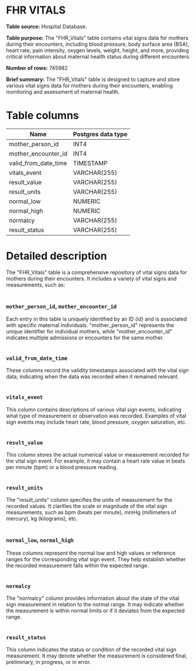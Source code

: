 <h1><b>FHR VITALS</b></h1>

**Table source:** Hospital Database.

**Table purpose:** The "FHR_Vitals" table contains vital signs data for mothers during their encounters, including blood pressure, body surface area (BSA), heart rate, pain intensity, oxygen levels, weight, height, and more, providing critical information about maternal health status during different encounters.

**Number of rows:** 745982

**Brief summary:**
The "FHR_Vitals" table is designed to capture and store various vital signs data for mothers during their encounters, enabling monitoring and assessment of maternal health.

<!-- **Important considerations:**
None
- 
-  -->

# Table columns

Name | Postgres data type
---- | ----
mother\_person\_id | INT4
mother\_encounter\_id | INT4
valid\_from\_date\_time | TIMESTAMP
vitals\_event | VARCHAR(255)
result\_value | VARCHAR(255)
result\_units | VARCHAR(255)
normal\_low | NUMERIC
normal\_high | NUMERIC
normalcy | VARCHAR(255)
result\_status | VARCHAR(255)

# Detailed description

The "FHR_Vitals" table is a comprehensive repository of vital signs data for mothers during their encounters. It includes a variety of vital signs and measurements, such as:
<br></br>

### `mother_person_id`, `mother_encounter_id`
Each entry in this table is uniquely identified by an ID (id) and is associated with specific maternal individuals. "mother_person_id" represents the unique identifier for individual mothers, while "mother_encounter_id" indicates multiple admissions or encounters for the same mother.
<br></br>

### `valid_from_date_time`
These columns record the validity timestamps associated with the vital sign data, indicating when the data was recorded when it remained relevant.
<br></br>

### `vitals_event`
This column contains descriptions of various vital sign events, indicating what type of measurement or observation was recorded. Examples of vital sign events may include heart rate, blood pressure, oxygen saturation, etc.
<br></br>

### `result_value`
This column stores the actual numerical value or measurement recorded for the vital sign event. For example, it may contain a heart rate value in beats per minute (bpm) or a blood pressure reading.
<br></br>

### `result_units`
The "result_units" column specifies the units of measurement for the recorded values. It clarifies the scale or magnitude of the vital sign measurements, such as bpm (beats per minute), mmHg (millimeters of mercury), kg (kilograms), etc.
<br></br>

### `normal_low`, `normal_high`
These columns represent the normal low and high values or reference ranges for the corresponding vital sign event. They help establish whether the recorded measurement falls within the expected range.
<br></br>

### `normalcy`
The "normalcy" column provides information about the state of the vital sign measurement in relation to the normal range. It may indicate whether the measurement is within normal limits or if it deviates from the expected range.
<br></br>

### `result_status`
This column indicates the status or condition of the recorded vital sign measurement. It may denote whether the measurement is considered final, preliminary, in progress, or in error.
<br></br>



